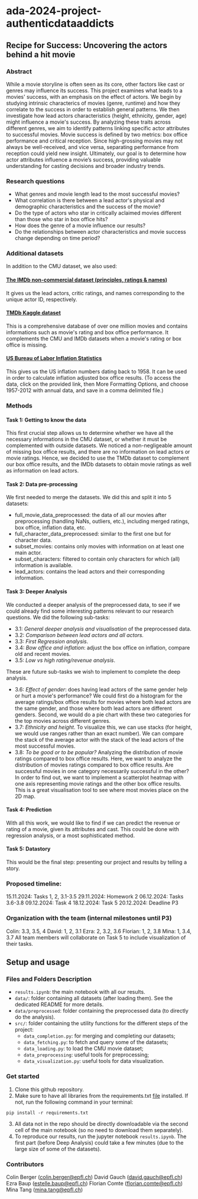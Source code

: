 # ada-2024-project-authenticdataaddicts

## Recipe for Success: Uncovering the actors behind a hit movie

### Abstract
While a movie storyline is often seen as its core, other factors like cast or genres may influence its success.
This project examines what leads to a movies' success, with an emphasis on the effect of actors. We begin by studying intrinsic characterics of movies (genre, runtime) and how they correlate to the success in order to establish general patterns. We then investigate how lead actors characteristics (height, ethnicity, gender, age) might influence a movie's success. By analyzing these traits across different genres, we aim to identify patterns linking specific actor attributes to successful movies. Movie success is defined by two metrics: box office performance and critical reception. Since high-grossing movies may not always be well-received, and vice versa, separating performance from reception could yield new insight. Ultimately, our goal is to determine how actor attributes influence a movie’s success, providing valuable understanding for casting decisions and broader industry trends.

### Research questions
- What genres and movie length lead to the most successful movies?
- What correlation is there between a lead actor's physical and demographic characteristics and the success of the movie?
- Do the type of actors who star in critically aclaimed movies different than those who star in box office hits? 
- How does the genre of a movie influence our results? 
- Do the relationships between actor characteristics and movie success change depending on time period?

### Additional datasets
In addition to the CMU dataset, we also used:
#### [The IMDb non-commercial dataset (principles, ratings & names)](https://datasets.imdbws.com)
It gives us the lead actors, critic ratings, and names corresponding to the unique actor ID, respectively.
#### [TMDb Kaggle dataset](https://www.kaggle.com/datasets/asaniczka/tmdb-movies-dataset-2023-930k-movies?resource=download)
This is a comprehensive database of over one million movies and contains informations such as movie's rating and box office performance. It complements the CMU and IMDb datasets when a movie's rating or box office is missing. 
#### [US Bureau of Labor Inflation Statistics](https://data.bls.gov/timeseries/CUUR0000SA0L1E?output_view=pct_12mths)
This gives us the US inflation numbers dating back to 1958. It can be used in order to calculate inflation adjusted box office results. (To access the data, click on the provided link, then More Formatting Options, and choose 1957-2012 with annual data, and save in a comma delimited file.)

### Methods
#### Task 1: Getting to know the data
This first crucial step allows us to determine whether we have all the necessary informations in the CMU dataset, or whether it must be complemented with outside datasets. We noticed a non-negligeable amount of missing box office results, and there are no information on lead actors or movie ratings. Hence, we decided to use the TMDb dataset to complement our box office results, and the IMDb datasets to obtain movie ratings as well as information on lead actors. 
#### Task 2: Data pre-processing
We first needed to merge the datasets. We did this and split it into 5 datasets:
- full_movie_data_preprocessed: the data of all our movies after preprocessing (handling NaNs, outliers, etc.), including merged ratings, box office, inflation data, etc. 
- full_character_data_preprocessed: similar to the first one but for character data.
- subset_movies: contains only movies with information on at least one main actor.
- subset_characters: filtered to contain only characters for which (all) information is available.
- lead_actors: contains the lead actors and their corresponding information.
#### Task 3: Deeper Analysis
We conducted a deeper analysis of the preprocessed data, to see if we could already find some interesting patterns relevant to our research questions. We did the following sub-tasks:
  - 3.1: *General deeper analysis and visualisation* of the preprocessed data.
  - 3.2: *Comparison between lead actors and all actors.*
  - 3.3: *First Regression analysis*.
  - 3.4: *Bow office and inflation*: adjust the box office on inflation, compare old and recent movies.
  - 3.5: *Low vs high rating/revenue analysis*.

These are future sub-tasks we wish to implement to complete the deep analysis.
  - 3.6: *Effect of gender*: does having lead actors of the same gender help or hurt a movie's performance? We could first do a histogram for the average ratings/box office results for movies where both lead actors are the same gender, and those where both lead actors are different genders. Second, we would do a pie chart with these two categories for the top movies across different genres.
  - 3.7: *Ethnicity and height*. To visualize this, we can use stacks (for height, we would use ranges rather than an exact number). We can compare the stack of the average actor with the stack of the lead actors of the most successful movies. 
  - 3.8: *To be good or to be popular?* Analyzing the distribution of movie ratings compared to box office results. Here, we want to analyze the distribution of movies ratings compared to box office results. Are successful movies in one category necessarily successful in the other? In order to find out, we want to implement a scatterplot heatmap with one axis representing movie ratings and the other box office results. This is a great visualisation tool to see where most movies place on the 2D map.

#### Task 4: Prediction
With all this work, we would like to find if we can predict the revenue or rating of a movie, given its attributes and cast. This could be done with regression analysis, or a most sophisticated method.

#### Task 5: Datastory
This would be the final step: presenting our project and results by telling a story.

### Proposed timeline:
15.11.2024: Tasks 1, 2, 3.1-3.5
29.11.2024: Homework 2
06.12.2024: Tasks 3.6-3.8
09.12.2024: Task 4
18.12.2024: Task 5
20.12.2024: Deadline P3

### Organization with the team (internal milestones until P3)
Colin: 3.3, 3.5, 4
David: 1, 2, 3.1
Ezra: 2, 3.2, 3.6
Florian: 1, 2, 3.8
Mina: 1, 3.4, 3.7
All team members will collaborate on Task 5 to include visualization of their tasks.

## Setup and usage

### Files and Folders Description
* `results.ipynb`: the main notebook with all our results.
* `data/`: folder containing all datasets (after loading them). See the dedicated README for more details.
* `data/preprocessed`: folder containing the preprocessed data (to directly do the analysis).
* `src/`: folder containing the utility functions for the different steps of the project:
    - `data_completion.py`: for merging and completing our datasets;
    - `data_fetching.py`: to fetch and query some of the datasets;
    - `data_loading.py`: to load the CMU movie dataset;
    - `data_preprocessing`: useful tools for preprocessing;
    - `data_visualization.py`: useful tools for data visualization.

### Get started
1. Clone this github repository.
2. Make sure to have all libraries from the requirements.txt [file](requirements.txt) installed. If not, run the following command in your terminal:
```
pip install -r requirements.txt
```
3. All data not in the repo should be directly downloadable via the second cell of the main notebook (so no need to download them separately).
4. To reproduce our results, run the jupyter notebook `results.ipynb`. The first part (before Deep Analysis) could take a few minutes (due to the large size of some of the datasets).

### Contributors
Colin Berger (colin.berger@epfl.ch)
David Gauch (david.gauch@epfl.ch)
Ezra Baup (estelle.baup@epfl.ch)
Florian Comte (florian.comte@epfl.ch)
Mina Tang (mina.tang@epfl.ch)